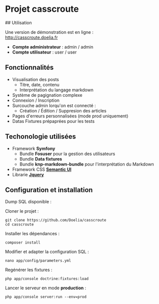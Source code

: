 # Projet casscroute

## Utilisation

Une version de démonstration est en ligne :  
http://casscroute.doelia.fr

- **Compte administrateur** : admin / admin
- **Compte utilisateur** : user / user

## Fonctionnalités

- Visualisation des posts
    - Titre, date, contenu
    - Interprétation du langage markdown
- Système de pagignation complexe
- Connexion / Inscription
- Surcouche admin lorqu'on est connecté :
    - Création / Édition / Suppresion des articles
- Pages d'erreurs personnalisées (mode prod uniquement)
- Datas Fixtures prépaprées pour les tests

## Techonologie utilisées
- Framework **Symfony**
    - Bundle **Fosuser** pour la gestion des utilisateurs
    - Bundle **Data fixtures**
    - Bundle **knp-markdown-bundle** pour l'interprétation du Markdown
- Framework CSS **[Semantic UI](http://semantic-ui.com/)**
- Librarie **[Jquery](https://jquery.com/)**

## Configuration et installation

Dump SQL disponible :

Cloner le projet :
```
git clone https://github.com/Doelia/casscroute
cd casscroute
```

Installer les dépendances :
```
composer install
```

Modifier et adapter la configuration SQL :
```
nano app/config/parameters.yml
```

Regénérer les fixtures :
```
php app/console doctrine:fixtures:load
```

Lancer le serveur en mode **production** :
```
php app/console server:run --env=prod
```
